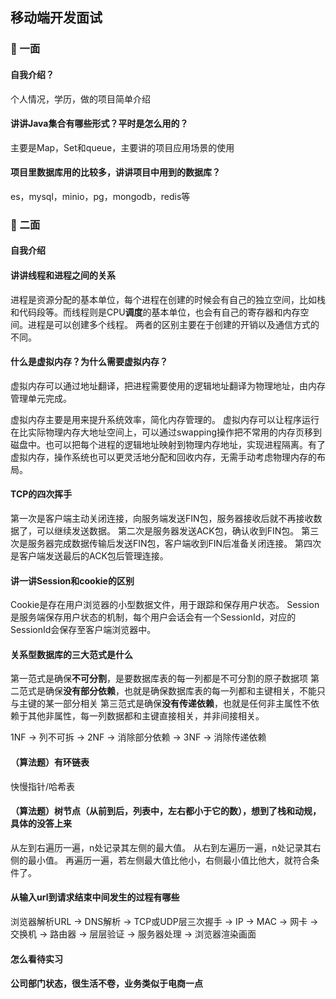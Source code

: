 ## 移动端开发面试

### 📌 一面

#### 自我介绍？

个人情况，学历，做的项目简单介绍

#### 讲讲Java集合有哪些形式？平时是怎么用的？

主要是Map，Set和queue，主要讲的项目应用场景的使用

#### 项目里数据库用的比较多，讲讲项目中用到的数据库？

es，mysql，minio，pg，mongodb，redis等

### 📌 二面

#### 自我介绍

#### 讲讲线程和进程之间的关系

进程是资源分配的基本单位，每个进程在创建的时候会有自己的独立空间，比如栈和代码段等。而线程则是CPU**调度**的基本单位，也会有自己的寄存器和内存空间。进程是可以创建多个线程。
两者的区别主要在于创建的开销以及通信方式的不同。

#### 什么是虚拟内存？为什么需要虚拟内存？

虚拟内存可以通过地址翻译，把进程需要使用的逻辑地址翻译为物理地址，由内存管理单元完成。

虚拟内存主要是用来提升系统效率，简化内存管理的。
虚拟内存可以让程序运行在比实际物理内存大地址空间上，可以通过swapping操作把不常用的内存页移到磁盘中。也可以把每个进程的逻辑地址映射到物理内存地址，实现进程隔离。有了虚拟内存，操作系统也可以更灵活地分配和回收内存，无需手动考虑物理内存的布局。

#### TCP的四次挥手

第一次是客户端主动关闭连接，向服务端发送FIN包，服务器接收后就不再接收数据了，可以继续发送数据。
第二次是服务器发送ACK包，确认收到FIN包。
第三次是服务器完成数据传输后发送FIN包，客户端收到FIN后准备关闭连接。
第四次是客户端发送最后的ACK包后管理连接。

#### 讲一讲Session和cookie的区别

Cookie是存在用户浏览器的小型数据文件，用于跟踪和保存用户状态。
Session是服务端保存用户状态的机制，每个用户会话会有一个SessionId，对应的SessionId会保存至客户端浏览器中。

#### 关系型数据库的三大范式是什么
第一范式是确保**不可分割**，是要数据库表的每一列都是不可分割的原子数据项
第二范式是确保**没有部分依赖**，也就是确保数据库表的每一列都和主键相关，不能只与主键的某一部分相关
第三范式是确保**没有传递依赖**，也就是任何非主属性不依赖于其他非属性，每一列数据都和主键直接相关，并非间接相关。

1NF -> 列不可拆 -> 2NF -> 消除部分依赖 -> 3NF -> 消除传递依赖

#### （算法题）有环链表

快慢指针/哈希表

#### （算法题）树节点（从前到后，列表中，左右都小于它的数），想到了栈和动规，具体的没答上来

从左到右遍历一遍，n处记录其左侧的最大值。
从右到左遍历一遍，n处记录其右侧的最小值。
再遍历一遍，若左侧最大值比他小，右侧最小值比他大，就符合条件了。

#### 从输入url到请求结束中间发生的过程有哪些

浏览器解析URL -> DNS解析 -> TCP或UDP层三次握手 -> IP -> MAC -> 网卡 -> 交换机 -> 路由器 -> 层层验证 -> 服务器处理 -> 浏览器渲染画面

#### 怎么看待实习

#### 公司部门状态，很生活不卷，业务类似于电商一点